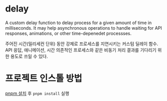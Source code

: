 # delay

A custom delay function to delay process for a given amount of time in milliseconds. It may help asynchronous operations to handle waiting for API responses, animations, or other time-depenedet processses.

주어진 시간(밀리세컨 단위) 동안 강제로 프로세스를 지연시키는 커스텀 딜레이 함수. API 응답, 애니메이션, 시간 의존적인 프로세스와 같은 비동기 처리 결과를 기다리기 위한 용도로 쓰일 수 있다.

# 프로젝트 인스톨 방법

[pnpm 설치](https://pnpm.io/installation) 후 `pnpm install` 실행
